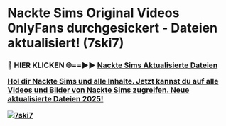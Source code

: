 # Nackte Sims Original Videos 0nlyFans durchgesickert - Dateien aktualisiert! (7ski7)

<h3>🔴 HIER KLICKEN 🌐==►► <a href="https://tinyurl.com/h6vf6nb8" rel="nofollow">Nackte Sims Aktualisierte Dateien

Hol dir Nackte Sims und alle Inhalte. Jetzt kannst du auf alle Videos und Bilder von Nackte Sims zugreifen. Neue aktualisierte Dateien 2025!

[![7ski7](https://i.imgur.com/sD4kR3V.gif)](https://tinyurl.com/h6vf6nb8)
